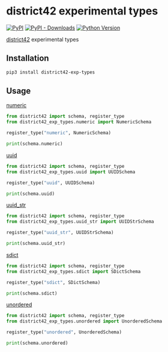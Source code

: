 # district42 experimental types

[![PyPI](https://img.shields.io/pypi/v/district42-exp-types.svg?style=flat-square)](https://pypi.python.org/pypi/district42-exp-types/)
[![PyPI - Downloads](https://img.shields.io/pypi/dm/district42-exp-types?style=flat-square)](https://pypi.python.org/pypi/district42-exp-types/)
[![Python Version](https://img.shields.io/pypi/pyversions/district42-exp-types.svg?style=flat-square)](https://pypi.python.org/pypi/district42-exp-types/)

[district42](https://github.com/d42-schemas/district42) experimental types

## Installation

```sh
pip3 install district42-exp-types
```

## Usage

[numeric](https://github.com/d42-schemas/district42-exp-types/blob/master/district42_exp_types/numeric/__init__.py)

```python
from district42 import schema, register_type
from district42_exp_types.numeric import NumericSchema

register_type("numeric", NumericSchema)

print(schema.numeric)
```

[uuid](https://github.com/d42-schemas/district42-exp-types/blob/master/district42_exp_types/uuid/__init__.py)
```python
from district42 import schema, register_type
from district42_exp_types.uuid import UUIDSchema

register_type("uuid", UUIDSchema)

print(schema.uuid)
```

[uuid_str](https://github.com/d42-schemas/district42-exp-types/blob/master/district42_exp_types/uuid_str/__init__.py)

```python
from district42 import schema, register_type
from district42_exp_types.uuid_str import UUIDStrSchema

register_type("uuid_str", UUIDStrSchema)

print(schema.uuid_str)
```

[sdict](https://github.com/d42-schemas/district42-exp-types/blob/master/district42_exp_types/sdict/__init__.py)

```python
from district42 import schema, register_type
from district42_exp_types.sdict import SDictSchema

register_type("sdict", SDictSchema)

print(schema.sdict)
```

[unordered](https://github.com/nikitanovosibirsk/district42-exp-types/blob/master/district42_exp_types/unordered/__init__.py)

```python
from district42 import schema, register_type
from district42_exp_types.unordered import UnorderedSchema

register_type("unordered", UnorderedSchema)

print(schema.unordered)
```
